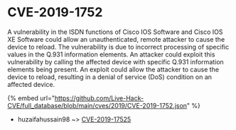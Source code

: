 # CVE-2019-1752

A vulnerability in the ISDN functions of Cisco IOS Software and Cisco IOS XE Software could allow an unauthenticated, remote attacker to cause the device to reload. The vulnerability is due to incorrect processing of specific values in the Q.931 information elements. An attacker could exploit this vulnerability by calling the affected device with specific Q.931 information elements being present. An exploit could allow the attacker to cause the device to reload, resulting in a denial of service (DoS) condition on an affected device.

{% embed url="https://github.com/Live-Hack-CVE/full_database/blob/main/cves/2019/CVE-2019-1752.json" %}


* huzaifahussain98 ~> [CVE-2019-17525](https://zeste.alice-snow.ru/2019/database/cve-2019-1752/cve-2019-17525-huzaifahussain98)